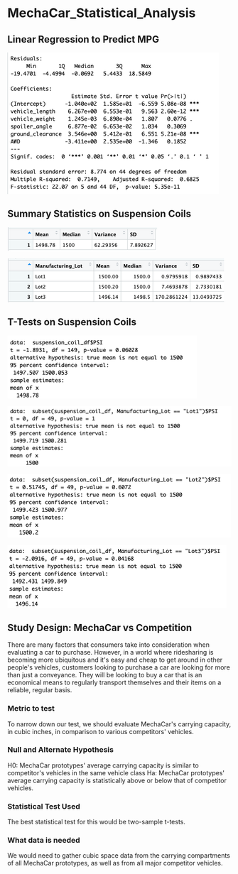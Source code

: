 # MechaCar_Statistical_Analysis

## Linear Regression to Predict MPG

![This is an image](https://github.com/paveenB/MechaCar_Statistical_Analysis/blob/main/Images/regression.png)

## Summary Statistics on Suspension Coils

![This is an image](https://github.com/paveenB/MechaCar_Statistical_Analysis/blob/main/Images/total_summary.png)

![This is an image](https://github.com/paveenB/MechaCar_Statistical_Analysis/blob/main/Images/lot_summary.png)

## T-Tests on Suspension Coils

![This is an image](https://github.com/paveenB/MechaCar_Statistical_Analysis/blob/main/Images/T-Test.png)

![This is an image](https://github.com/paveenB/MechaCar_Statistical_Analysis/blob/main/Images/T-Test_Lot1.png)

![This is an image](https://github.com/paveenB/MechaCar_Statistical_Analysis/blob/main/Images/T-Test_Lot2.png)

![This is an image](https://github.com/paveenB/MechaCar_Statistical_Analysis/blob/main/Images/T-Test_Lot3.png)

## Study Design: MechaCar vs Competition

There are many factors that consumers take into consideration when evaluating a car to purchase. However, in a world where ridesharing is becoming more ubiquitous and it's easy and cheap to get around in other people's vehicles, customers looking to purchase a car are looking for more than just a conveyance. They will be looking to buy a car that is an economical means to regularly transport themselves and their items on a reliable, regular basis.

### Metric to test
To narrow down our test, we should evaluate MechaCar's carrying capacity, in cubic inches, in comparison to various competitors' vehicles.

### Null and Alternate Hypothesis
H0: MechaCar prototypes' average carrying capacity is similar to competitor's vehicles in the same vehicle class Ha: MechaCar prototypes' average carrying capacity is statistically above or below that of competitor vehicles.

### Statistical Test Used
The best statistical test for this would be two-sample t-tests.

### What data is needed
We would need to gather cubic space data from the carrying compartments of all MechaCar prototypes, as well as from all major competitor vehicles.

